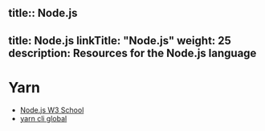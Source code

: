 title:: Node.js
---
title: Node.js
linkTitle: "Node.js"
weight: 25
description: Resources for the Node.js language
---

# Yarn

* [Node.js W3 School](https://www.w3schools.com/nodejs/)
* [yarn cli global](https://classic.yarnpkg.com/en/docs/cli/global/)